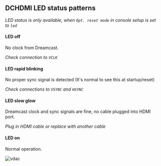 ## DCHDMI LED status patterns

*LED status is only available, when `Opt. reset mode` in console setup is set to `led`*

#### **LED off**

No clock from Dreamcast. 

*Check connection to `VCLK`*

#### **LED rapid blinking**

No proper sync signal is detected (It's normal to see this at startup/reset)

*Check connections to `VSYNC` and `HSYNC`*

#### **LED slow glow**

Dreamcast clock and sync signals are fine, no cable plugged into HDMI port.

*Plug in HDMI cable or replace with another cable*

#### **LED on**

Normal operation.


![vdac](https://github.com/chriz2600/DreamcastHDMI/raw/hq2x-experimental/assets/vdac.png)